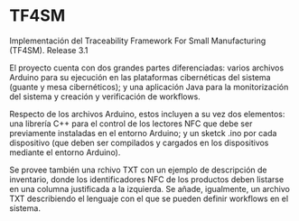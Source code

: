 # TF4SM
Implementación del Traceability Framework For Small Manufacturing (TF4SM).
Release 3.1

El proyecto cuenta con dos grandes partes diferenciadas: varios archivos Arduino para su ejecución en las plataformas cibernéticas del sistema (guante y mesa cibernéticos); y una aplicación Java para la monitorización del sistema y creación y verificación de workflows.

Respecto de los archivos Arduino, estos incluyen a su vez dos elementos: una librería C++ para el control de los lectores NFC que debe ser previamente instaladas en el entorno Arduino; y un sketck .ino por cada dispositivo (que deben ser compilados y cargados en los dispositivos mediante el entorno Arduino).

Se provee también una rchivo TXT con un ejemplo de descripción de inventario, donde los identificadores NFC de los productos deben listarse en una columna justificada a la izquierda. Se añade, igualmente, un archivo TXT describiendo el lenguaje con el que se pueden definir workflows en el sistema.


